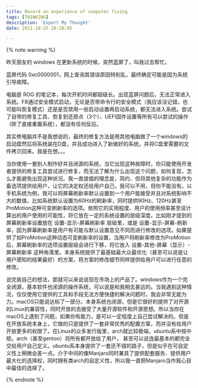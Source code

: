 ```yaml
---
title: Record an experience of computer fixing
tags: [THINKING]
description: 'Export My Thought'
date: 2021-10-25 20:28:05

---
```


{% note warning %}

昨天朋友的 windows 在更新系统的时候，突然蓝屏了，叫我过去帮忙。

蓝屏代码 0xc0000001，网上查询其错误原因特别乱，最终确定可能是因为系统引导故障。

电脑是 ROG 的笔记本，每次开机时间都超级长。出现蓝屏问题后，无法正常进入系统。F8通过安全模式启动，无论是否带命令行的安全模式（我应该没记错，也可能叫恢复模式）还是是否禁用一些启动设置再启动系统，都无法进入系统。尝试了自带的修复工具、恢复到还原点（3个）、UEFI固件设置等所有可以尝试的操作（除了直接重置系统），都没有任何反应。

其实修电脑并不是我想说的，最终的修复方法是用其他电脑做了一个windows的启动盘然后将系统装在D盘，并且成功进入了新做好的系统，并将C盘里需要的文件拷贝回来。我是在想。。。

当你使用一套别人制作好并且闭源的系统，当它出现这种故障时，你只能使用开发者提供的修复工具尝试进行修复，而无法了解为什么出现这个问题，如何复现，怎么才能避免出现这种状况。我一直提倡的理念是，简约、但将其他复杂的功能作为备选项提供给用户，让它的决定权还给用户自己。我可以不用，但你不能没有。以手机系统为例，我可以将屏幕刷新率默认设置到一个用户能接受并且对系统影响不大的数值，比如系统默认设置为60Hz的刷新率，同时提供90Hz、120Hz甚至ProMotion这种可变刷新率的选项。依照它的实用程度、用户的使用频率甚至说计算出的用户使用的可能性，将它放在一定的系统设置的层级深度。比如刚才提到的屏幕刷新率设置放在 设置-显示-屏幕刷新率 层级里，或是 设置-显示-屏幕-刷新率，因为屏幕刷新率是用户有可能与默认设置意见不同而进行修改的选项。如果提供了如ProMotion这种动态可变刷新率的设置，当用户将刷新率修改为ProMotion后，屏幕刷新率的选项设置层级会进行下移，将它放入 设置-其他-屏幕（显示）-屏幕刷新率 这种角落里。本身系统提供了最基础最大众最优化（甚至可以说是让用户感知的结果最好）的方案，将方案的修改细节同样提供给用户可以进行任意的修改。

说完我自己的想法，那就可以来说说现在市场上的产品了。windows作为一个完全闭源，基本软件也闭源的操作系统，可以说是和我相去甚远的。当我遇到这种情况，仅仅使用它提供的工具和手段无法方便快捷的解决问题时，我会非常无能为力。macOS只能说达标了一部分。本身系统也闭源，但是它很好的提供了对开源的Linux的兼容性，同时开放的去接受了大量开源软件和开源思想。所以当你在macOS上遇到了问题，如果你有能力，是可以一定程度上自己尝试解决的。但是在开放系统本身上，它做的只是提供了一套非常优秀的配置方案，而并没有给用户开放更多的权限了。在Linux的众多发行版里，arch就比较极端，ubuntu系中规中矩。arch（甚至gentoo）将所有都开放给了用户， 甚至可以说连最基本的都完全交给用户自己定义。ubuntu系本身提供了一套还不错的路子，但是似乎在可自定义性上稍微会差一点。介于中间的像Manjaro同时兼具了提供配套服务、提供用户最大化的选择权，同时拥有类arch的自定义性，所以我一直把Manjaro当作我心目中最佳的选择了。

{% endnote %}
